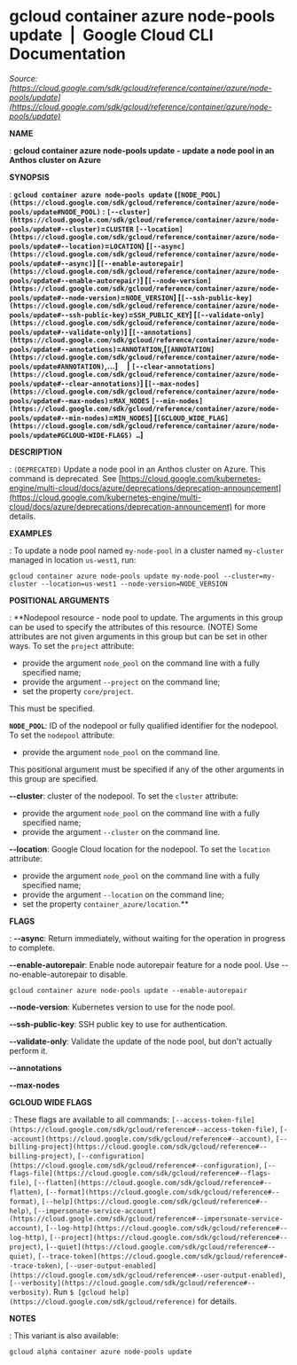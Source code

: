 # gcloud container azure node-pools update  |  Google Cloud CLI Documentation

*Source: [https://cloud.google.com/sdk/gcloud/reference/container/azure/node-pools/update](https://cloud.google.com/sdk/gcloud/reference/container/azure/node-pools/update)*

**NAME**

: **gcloud container azure node-pools update - update a node pool in an Anthos cluster on Azure**

**SYNOPSIS**

: **`gcloud container azure node-pools update` (`[NODE_POOL](https://cloud.google.com/sdk/gcloud/reference/container/azure/node-pools/update#NODE_POOL)` : `[--cluster](https://cloud.google.com/sdk/gcloud/reference/container/azure/node-pools/update#--cluster)`=`CLUSTER` `[--location](https://cloud.google.com/sdk/gcloud/reference/container/azure/node-pools/update#--location)`=`LOCATION`) [`[--async](https://cloud.google.com/sdk/gcloud/reference/container/azure/node-pools/update#--async)`] [`[--enable-autorepair](https://cloud.google.com/sdk/gcloud/reference/container/azure/node-pools/update#--enable-autorepair)`] [`[--node-version](https://cloud.google.com/sdk/gcloud/reference/container/azure/node-pools/update#--node-version)`=`NODE_VERSION`] [`[--ssh-public-key](https://cloud.google.com/sdk/gcloud/reference/container/azure/node-pools/update#--ssh-public-key)`=`SSH_PUBLIC_KEY`] [`[--validate-only](https://cloud.google.com/sdk/gcloud/reference/container/azure/node-pools/update#--validate-only)`] [`[--annotations](https://cloud.google.com/sdk/gcloud/reference/container/azure/node-pools/update#--annotations)`=`ANNOTATION`,[`[ANNOTATION](https://cloud.google.com/sdk/gcloud/reference/container/azure/node-pools/update#ANNOTATION)`,…]     | `[--clear-annotations](https://cloud.google.com/sdk/gcloud/reference/container/azure/node-pools/update#--clear-annotations)`] [`[--max-nodes](https://cloud.google.com/sdk/gcloud/reference/container/azure/node-pools/update#--max-nodes)`=`MAX_NODES` `[--min-nodes](https://cloud.google.com/sdk/gcloud/reference/container/azure/node-pools/update#--min-nodes)`=`MIN_NODES`] [`[GCLOUD_WIDE_FLAG](https://cloud.google.com/sdk/gcloud/reference/container/azure/node-pools/update#GCLOUD-WIDE-FLAGS) …`]**

**DESCRIPTION**

: `(DEPRECATED)` Update a node pool in an Anthos cluster on Azure.
This command is deprecated. See [https://cloud.google.com/kubernetes-engine/multi-cloud/docs/azure/deprecations/deprecation-announcement](https://cloud.google.com/kubernetes-engine/multi-cloud/docs/azure/deprecations/deprecation-announcement)
for more details.

**EXAMPLES**

: To update a node pool named ``my-node-pool`` in
a cluster named ``my-cluster`` managed in
location ``us-west1``, run:

```
gcloud container azure node-pools update my-node-pool --cluster=my-cluster --location=us-west1 --node-version=NODE_VERSION
```

**POSITIONAL ARGUMENTS**

: **Nodepool resource - node pool to update. The arguments in this group can be used
to specify the attributes of this resource. (NOTE) Some attributes are not given
arguments in this group but can be set in other ways.
To set the `project` attribute:

- provide the argument `node_pool` on the command line with a fully
specified name;
- provide the argument `--project` on the command line;
- set the property `core/project`.

This must be specified.

**`NODE_POOL`**:
ID of the nodepool or fully qualified identifier for the nodepool.
To set the `nodepool` attribute:

- provide the argument `node_pool` on the command line.

This positional argument must be specified if any of the other arguments in this
group are specified.

**--cluster**:
cluster of the nodepool.
To set the `cluster` attribute:

- provide the argument `node_pool` on the command line with a fully
specified name;
- provide the argument `--cluster` on the command line.

**--location**:
Google Cloud location for the nodepool.
To set the `location` attribute:

- provide the argument `node_pool` on the command line with a fully
specified name;
- provide the argument `--location` on the command line;
- set the property `container_azure/location`.**

**FLAGS**

: **--async**:
Return immediately, without waiting for the operation in progress to complete.

**--enable-autorepair**:
Enable node autorepair feature for a node pool. Use --no-enable-autorepair to
disable.

```
gcloud container azure node-pools update --enable-autorepair
```

**--node-version**:
Kubernetes version to use for the node pool.

**--ssh-public-key**:
SSH public key to use for authentication.

**--validate-only**:
Validate the update of the node pool, but don't actually perform it.

**--annotations**

**--max-nodes**

**GCLOUD WIDE FLAGS**

: These flags are available to all commands: `[--access-token-file](https://cloud.google.com/sdk/gcloud/reference#--access-token-file)`,
`[--account](https://cloud.google.com/sdk/gcloud/reference#--account)`, `[--billing-project](https://cloud.google.com/sdk/gcloud/reference#--billing-project)`,
`[--configuration](https://cloud.google.com/sdk/gcloud/reference#--configuration)`,
`[--flags-file](https://cloud.google.com/sdk/gcloud/reference#--flags-file)`,
`[--flatten](https://cloud.google.com/sdk/gcloud/reference#--flatten)`, `[--format](https://cloud.google.com/sdk/gcloud/reference#--format)`, `[--help](https://cloud.google.com/sdk/gcloud/reference#--help)`, `[--impersonate-service-account](https://cloud.google.com/sdk/gcloud/reference#--impersonate-service-account)`,
`[--log-http](https://cloud.google.com/sdk/gcloud/reference#--log-http)`,
`[--project](https://cloud.google.com/sdk/gcloud/reference#--project)`, `[--quiet](https://cloud.google.com/sdk/gcloud/reference#--quiet)`, `[--trace-token](https://cloud.google.com/sdk/gcloud/reference#--trace-token)`, `[--user-output-enabled](https://cloud.google.com/sdk/gcloud/reference#--user-output-enabled)`,
`[--verbosity](https://cloud.google.com/sdk/gcloud/reference#--verbosity)`.
Run `$ [gcloud help](https://cloud.google.com/sdk/gcloud/reference)` for details.

**NOTES**

: This variant is also available:

```
gcloud alpha container azure node-pools update
```